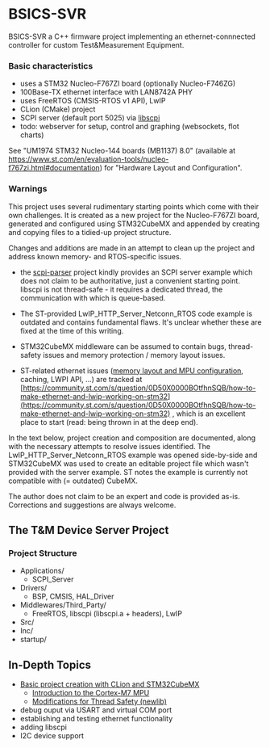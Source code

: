 # BSICS-SVR


BSICS-SVR a C++ firmware project implementing an ethernet-connnected controller for custom Test&Measurement Equipment. 


### Basic characteristics
* uses a STM32 Nucleo-F767ZI board (optionally Nucleo-F746ZG) 
* 100Base-TX ethernet interface with LAN8742A PHY
* uses FreeRTOS (CMSIS-RTOS v1 API), LwIP
* CLion (CMake) project
* SCPI server (default port 5025) via [libscpi](https://github.com/j123b567/scpi-parser/tree/master/libscpi)
* todo: webserver for setup, control and graphing (websockets, flot charts)

See "UM1974 STM32 Nucleo-144 boards (MB1137) 8.0" (available at  https://www.st.com/en/evaluation-tools/nucleo-f767zi.html#documentation) for "Hardware Layout and Configuration".

### Warnings

This project uses several rudimentary starting points which come with their own challenges. It is created as a new project for the Nucleo-F767ZI board, generated and configured using STM32CubeMX and appended by creating and copying files to a tidied-up project structure.

Changes and additions are made in an attempt to clean up the project and address known memory- and RTOS-specific issues. 

* the [scpi-parser](https://github.com/j123b567/scpi-parser) project kindly provides an SCPI server example which does not claim to be authoritative, just a convenient starting point. libscpi is not thread-safe - it requires a dedicated thread, the communication with which is queue-based.
* The ST-provided LwIP\_HTTP\_Server\_Netconn\_RTOS code example is outdated and contains fundamental flaws. It's unclear whether these are fixed at the time of this writing. 
* STM32CubeMX middleware can be assumed to contain bugs, thread-safety issues and memory protection / memory layout issues.

* ST-related ethernet issues ([memory layout and MPU configuration](https://community.st.com/s/question/0D50X0000C4Nk4GSQS/bug-missing-compiler-and-cpu-memory-barriers), caching, LWPI API, ...) are tracked at [https://community.st.com/s/question/0D50X0000BOtfhnSQB/how-to-make-ethernet-and-lwip-working-on-stm32](https://community.st.com/s/question/0D50X0000BOtfhnSQB/how-to-make-ethernet-and-lwip-working-on-stm32) , which is an excellent place to start (read: being thrown in at the deep end).


In the text below, project creation and composition are documented, along with the necessary attempts to resolve issues identified. The LwIP\_HTTP\_Server\_Netconn\_RTOS example was opened side-by-side and STM32CubeMX was used to create an editable project file which wasn't provided with the server example. ST notes the example is currently not compatible with (= outdated) CubeMX.


The author does not claim to be an expert and code is provided as-is. Corrections and suggestions are always welcome.

## The T&M Device Server Project

### Project Structure

* Applications/
	- SCPI_Server	
* Drivers/ 
	- BSP, CMSIS, HAL_Driver
* Middlewares/Third_Party/
	- FreeRTOS, libscpi (libscpi.a + headers), LwIP
* Src/
* Inc/
* startup/


## In-Depth Topics

* [Basic project creation with CLion and STM32CubeMX](doc/readme_project_creation.md)
	- [Introduction to the Cortex-M7 MPU](doc/readme_mpu.md)
	- [Modifications for Thread Safety (newlib)](doc/readme_newlib.md)
* debug ouput via USART and virtual COM port
* establishing and testing ethernet functionality
* adding libscpi
* I2C device support